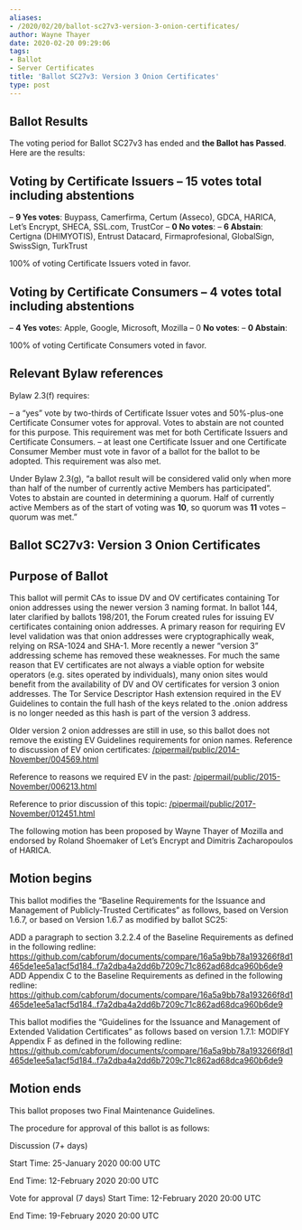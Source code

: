 ```yaml
---
aliases:
- /2020/02/20/ballot-sc27v3-version-3-onion-certificates/
author: Wayne Thayer
date: 2020-02-20 09:29:06
tags:
- Ballot
- Server Certificates
title: 'Ballot SC27v3: Version 3 Onion Certificates'
type: post
---
```


## Ballot Results

The voting period for Ballot SC27v3 has ended and **the Ballot has Passed**. Here are the results:

## Voting by Certificate Issuers – 15 votes total including abstentions

– **9 Yes votes**: Buypass, Camerfirma, Certum (Asseco), GDCA, HARICA, Let’s Encrypt, SHECA, SSL.com, TrustCor
– **0 No votes**:
– **6 Abstain**: Certigna (DHIMYOTIS), Entrust Datacard, Firmaprofesional, GlobalSign, SwissSign, TurkTrust

100% of voting Certificate Issuers voted in favor.

## Voting by Certificate Consumers – 4 votes total including abstentions

– **4 Yes vote**s: Apple, Google, Microsoft, Mozilla
– 0 **No votes**:
– **0 Abstain**:

100% of voting Certificate Consumers voted in favor.

## Relevant Bylaw references

Bylaw 2.3(f) requires:

– a “yes” vote by two-thirds of Certificate Issuer votes and 50%-plus-one Certificate Consumer votes for approval. Votes to abstain are not counted for this purpose. This requirement was met for both Certificate Issuers and Certificate Consumers.
– at least one Certificate Issuer and one Certificate Consumer Member must vote in favor of a ballot for the ballot to be adopted. This requirement was also met.

Under Bylaw 2.3(g), “a ballot result will be considered valid only when more than half of the number of currently active Members has participated”. Votes to abstain are counted in determining a quorum. Half of currently active Members as of the start of voting was **10**, so quorum was **11** votes – quorum was met.”

## Ballot SC27v3: Version 3 Onion Certificates

## Purpose of Ballot

This ballot will permit CAs to issue DV and OV certificates containing Tor onion addresses using the newer version 3 naming format.
In ballot 144, later clarified by ballots 198/201, the Forum created rules for issuing EV certificates containing onion addresses. A primary reason for requiring EV level validation was that onion addresses were cryptographically weak, relying on RSA-1024 and SHA-1. More recently a newer “version 3” addressing scheme has removed these weaknesses. For much the same reason that EV certificates are not always a viable option for website operators (e.g. sites operated by individuals), many onion sites would benefit from the availability of DV and OV certificates for version 3 onion addresses.
The Tor Service Descriptor Hash extension required in the EV Guidelines to contain the full hash of the keys related to the .onion address is no longer needed as this hash is part of the version 3 address.

Older version 2 onion addresses are still in use, so this ballot does not remove the existing EV Guidelines requirements for onion names.
Reference to discussion of EV onion certificates: [/pipermail/public/2014-November/004569.html](/pipermail/public/2014-November/004569.html)

Reference to reasons we required EV in the past: [/pipermail/public/2015-November/006213.html](/pipermail/public/2015-November/006213.html)

Reference to prior discussion of this topic: [/pipermail/public/2017-November/012451.html](/pipermail/public/2017-November/012451.html)

The following motion has been proposed by Wayne Thayer of Mozilla and endorsed by Roland Shoemaker of Let’s Encrypt and Dimitris Zacharopoulos of HARICA.

## Motion begins

This ballot modifies the “Baseline Requirements for the Issuance and Management of Publicly-Trusted Certificates” as follows, based on Version 1.6.7, or based on Version 1.6.7 as modified by ballot SC25:

ADD a paragraph to section 3.2.2.4 of the Baseline Requirements as defined in the following redline: <https://github.com/cabforum/documents/compare/16a5a9bb78a193266f8d1465de1ee5a1acf5d184..f7a2dba4a2dd6b7209c71c862ad68dca960b6de9>
ADD Appendix C to the Baseline Requirements as defined in the following redline: <https://github.com/cabforum/documents/compare/16a5a9bb78a193266f8d1465de1ee5a1acf5d184..f7a2dba4a2dd6b7209c71c862ad68dca960b6de9>

This ballot modifies the “Guidelines for the Issuance and Management of Extended Validation Certificates” as follows based on version 1.7.1:
MODIFY Appendix F as defined in the following redline: <https://github.com/cabforum/documents/compare/16a5a9bb78a193266f8d1465de1ee5a1acf5d184..f7a2dba4a2dd6b7209c71c862ad68dca960b6de9>

## Motion ends

This ballot proposes two Final Maintenance Guidelines.

The procedure for approval of this ballot is as follows:

Discussion (7+ days)

Start Time: 25-January 2020 00:00 UTC

End Time: 12-February 2020 20:00 UTC

Vote for approval (7 days)
Start Time: 12-February 2020 20:00 UTC

End Time: 19-February 2020 20:00 UTC